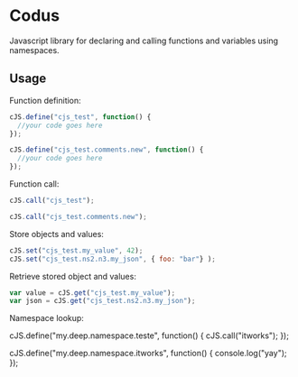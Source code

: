Codus
=====

Javascript library for declaring and calling functions and variables using namespaces.

Usage
--------------------

Function definition: 

```javascript
cJS.define("cjs_test", function() {
  //your code goes here
});

cJS.define("cjs_test.comments.new", function() {
  //your code goes here
});
```

Function call:

```javascript
cJS.call("cjs_test");

cJS.call("cjs_test.comments.new");
```

Store objects and values:

```javascript
cJS.set("cjs_test.my_value", 42);
cJS.set("cjs_test.ns2.n3.my_json", { foo: "bar"} );
```

Retrieve stored object and values:

```javascript
var value = cJS.get("cjs_test.my_value");
var json = cJS.get("cjs_test.ns2.n3.my_json");
```

Namespace lookup:

cJS.define("my.deep.namespace.teste", function() {
  cJS.call("itworks");
});

cJS.define("my.deep.namespace.itworks", function() {
  console.log("yay");
});
